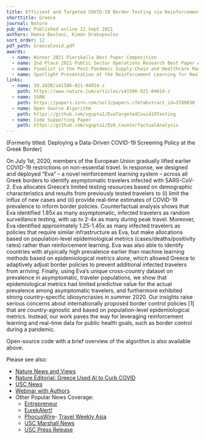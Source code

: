 ```yaml
---
title: Efficient and Targeted COVID-19 Border Testing via Reinforcement Learning
shorttitle: Greece
journal: Nature
pub_date: Published online 22 Sept 2021
authors: Hamsa Bastani, Kimon Drakopoulos
sort_order: 12
pdf_path: GreeceCovid.pdf
awards: 
  - name: Winner 2021 Pierskalla Best Paper Competition 
  - name: 2nd Place 2021 Public Sector Operations Research Best Paper Award
  - name: Finalist in the Post-Pandemic Supply-Chain and Healthcare Management Conference's Best Paper Competition
  - name: Spotlight Presentation at the Reinforcement Learning for Real-Life Workshop (ICML 2021)
links:
  - name: 10.1038/s41586-021-04014-z
    path: https://www.nature.com/articles/s41586-021-04014-z
  - name: SSRN
    path: https://papers.ssrn.com/sol3/papers.cfm?abstract_id=3789038
  - name: Open Source Algorithm
    path: https://github.com/vgupta1/EvaTargetedCovid19Testing
  - name: Code Supporting Paper
    path: https://github.com/vgupta1/EVA_CounterfactualAnalysis
---
```

(Formerly titled:  Deploying a Data-Driven COVID-19 Screening Policy at the Greek Border)

On July 1st, 2020, members of the European Union gradually lifted earlier COVID-19 restrictions
on non-essential travel. In response, we designed and deployed “Eva” – a novel reinforcement
learning system – across all Greek borders to identify asymptomatic travelers infected with
SARS-CoV-2. Eva allocates Greece’s limited testing resources based on demographic
characteristics and results from previously tested travelers to (i) limit the influx of new cases and
(ii) provide real-time estimates of COVID-19 prevalence to inform border policies.
Counterfactual analysis shows that Eva identified 1.85x as many asymptomatic, infected
travelers as random surveillance testing, with up to 2-4x as many during peak travel. Moreover,
Eva identified approximately 1.25-1.45x as many infected travelers as policies that require
similar infrastructure as Eva, but make allocations based on population-level epidemiological
metrics (cases/deaths/positivity rates) rather than reinforcement learning. Eva was also able to
identify countries with atypically high prevalence earlier than machine learning methods based
on epidemiological metrics alone, which allowed Greece to adaptively adjust border policies to
prevent additional infected travelers from arriving.
Finally, using Eva’s unique cross-country dataset on prevalence in asymptomatic, traveler
populations, we show that epidemiological metrics had limited predictive value for the actual
prevalence among asymptomatic travelers, and furthermore exhibited strong country-specific
idiosyncrasies in summer 2020. Our insights raise serious concerns about internationally
proposed border control policies [1] that are country-agnostic and based on population-level
epidemiological metrics. Instead, our work paves the way for leveraging reinforcement learning
and real-time data for public health goals, such as border control during a pandemic.  

Open-source code with a brief overview of the algorithm is also available above.  

Please see also:
 - [Nature News and Views](https://www.nature.com/articles/d41586-021-02556-w)
 - [Nature Editorial: Greece Used AI to Curb COVID](https://www.nature.com/articles/d41586-021-02554-y)
 - [USC News](https://news.usc.edu/192093/greece-covid-testing-travel-eva-algorithm-usc-study/)
 - [Webinar with Authors](https://www.marshall.usc.edu/news/project-eva-ai-covid-and-greek-tourism)
 - Other Popular News Coverage:  
   - [Entrepreneur](https://www.entrepreneur.com/article/363706)
   - [EurekAlert!](https://www.eurekalert.org/news-releases/929315)
   - [PhocusWire](https://www.phocuswire.com/algorithms-helped-bring-tourists-back-to-Greece)- [Travel Weekly Asia](https://www.travelweekly-asia.com/Destination-Travel/Reopening-to-tourism-It-s-all-Greek-to-me)
   - [USC Marshall News](https://www.marshall.usc.edu/news/data-driven-reopening)
   - [USC Press Release](https://pressroom.usc.edu/reopen-greek-economy/)



